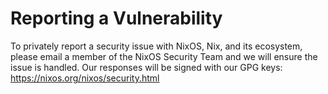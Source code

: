 # Reporting a Vulnerability

To privately report a security issue with NixOS, Nix, and its ecosystem,
please email a member of the NixOS Security Team and we will ensure the issue
is handled. Our responses will be signed with our GPG keys:
https://nixos.org/nixos/security.html
